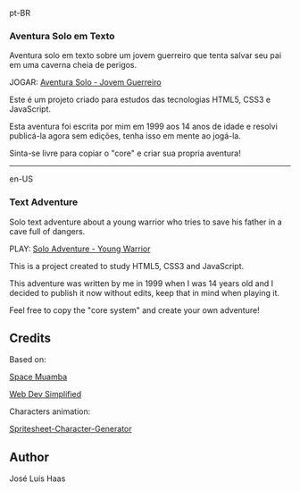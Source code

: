 pt-BR
### Aventura Solo em Texto

Aventura solo em texto sobre um jovem guerreiro que tenta salvar seu pai em uma caverna cheia de perigos.

JOGAR: [Aventura Solo - Jovem Guerreiro](https://zecazeco.github.io/aventura-solo-jovem-guerreiro/)

Este é um projeto criado para estudos das tecnologias HTML5, CSS3 e JavaScript.

Esta aventura foi escrita por mim em 1999 aos 14 anos de idade e resolvi publicá-la agora sem edições, tenha isso em mente ao jogá-la.

Sinta-se livre para copiar o "core" e criar sua propria aventura!

---

en-US
### Text Adventure

Solo text adventure about a young warrior who tries to save his father in a cave full of dangers.

PLAY: [Solo Adventure - Young Warrior](https://zecazeco.github.io/aventura-solo-jovem-guerreiro/)

This is a project created to study HTML5, CSS3 and JavaScript.

This adventure was written by me in 1999 when I was 14 years old and I decided to publish it now without edits, keep that in mind when playing it.

Feel free to copy the "core system" and create your own adventure!

## Credits
Based on: 

[Space Muamba](https://github.com/jdalacorte/game)

[Web Dev Simplified](https://www.youtube.com/watch?v=R1S_NhKkvGA)

Characters animation:

[Spritesheet-Character-Generator](https://sanderfrenken.github.io/Universal-LPC-Spritesheet-Character-Generator/)

## Author
José Luís Haas
